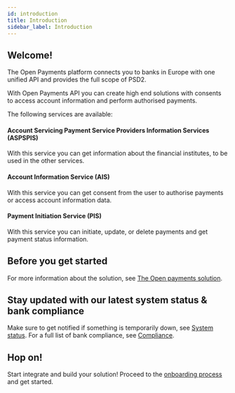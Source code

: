 ```yaml
---
id: introduction
title: Introduction
sidebar_label: Introduction
---
```

## Welcome!
The Open Payments platform connects you to banks in Europe with one unified API and provides the full scope of PSD2.

With Open Payments API you can create high end solutions with consents to access account information and perform authorised payments.

The following services are available:

#### Account Servicing Payment Service Providers Information Services (ASPSPIS)
With this service you can get information about the financial institutes, to be used in the other services.

#### Account Information Service (AIS)
With this service you can get consent from the user to authorise payments or access account information data.

#### Payment Initiation Service (PIS)
With this service you can initiate, update, or delete payments and get payment status information.

## Before you get started
For more information about the solution, see [The Open payments solution](theapis.md).

## Stay updated with our latest system status & bank compliance 
Make sure to get notified if something is temporarily down, see [System status](systemstatus.md). For a full list of bank compliance, see [Compliance](compliance).

## Hop on!
Start integrate and build your solution!
Proceed to the [onboarding process](onboarding.md) and get started.